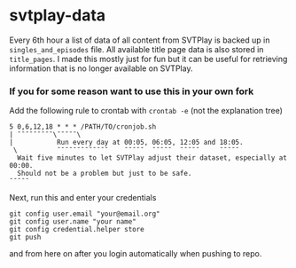 # svtplay-data
Every 6th hour a list of data of all content from SVTPlay is backed up in `singles_and_episodes` file. All available title page data is also stored in `title_pages`. I made this mostly just for fun but it can be useful for retrieving information that is no longer available on SVTPlay.

### If you for some reason want to use this in your own fork
Add the following rule to crontab with `crontab -e` (not the explanation tree)

    5 0,6,12,18 * * * /PATH/TO/cronjob.sh
    | ¯¯¯¯¯¯¯¯¯\¯¯¯¯¯\
    |           Run every day at 00:05, 06:05, 12:05 and 18:05.
     \          ¯¯¯¯¯¯¯¯¯¯¯¯¯    ¯¯¯¯¯  ¯¯¯¯¯  ¯¯¯¯¯     ¯¯¯¯¯
      Wait five minutes to let SVTPlay adjust their dataset, especially at 00:00.
      Should not be a problem but just to be safe.                         ¯¯¯¯¯

Next, run this and enter your credentials

    git config user.email "your@email.org"
    git config user.name "your name"
    git config credential.helper store
    git push

and from here on after you login automatically when pushing to repo.
